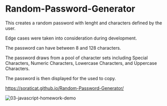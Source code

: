 # Random-Password-Generator
This creates a random password with lenght and characters defined by the user.

Edge cases were taken into consideration during development.

The password can have between 8 and 128 characters.

The password draws from a pool of character sets including Special Characters, Numeric Characters, Lowercase Characters, and Uppercase Characters.

The password is then displayed for the used to copy.

https://soraticat.github.io/Random-Password-Generator/

![03-javascript-homework-demo](https://user-images.githubusercontent.com/79594371/133844683-39fdfd47-b893-41db-b7fd-547c72b7dfee.png)